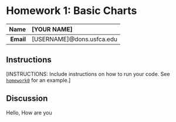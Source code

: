 Homework 1: Basic Charts
==============================

| **Name**  | [YOUR NAME]  |
|----------:|:-------------|
| **Email** | [USERNAME]@dons.usfca.edu |

## Instructions ##

[INSTRUCTIONS: Include instructions on how to run your code. See [`homework0`](../homework0) for an example.]

## Discussion ##

Hello, How are you
